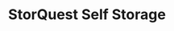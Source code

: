 ---
title: "StorQuest Self Storage"
url: /greenwood-village/storquest-self-storage/
shop: doityourself
---